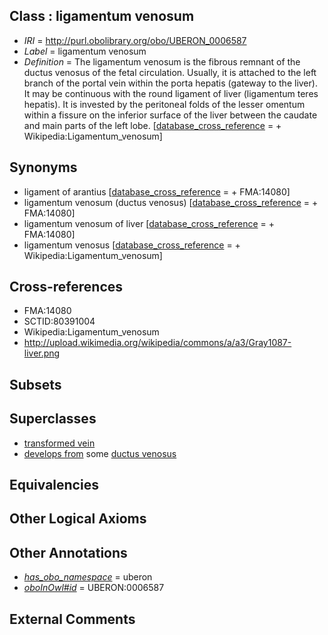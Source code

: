 
## Class : ligamentum venosum

 * *IRI* = http://purl.obolibrary.org/obo/UBERON_0006587
 * *Label* = ligamentum venosum
 * *Definition* = The ligamentum venosum is the fibrous remnant of the ductus venosus of the fetal circulation. Usually, it is attached to the left branch of the portal vein within the porta hepatis (gateway to the liver). It may be continuous with the round ligament of liver (ligamentum teres hepatis). It is invested by the peritoneal folds of the lesser omentum within a fissure on the inferior surface of the liver between the caudate and main parts of the left lobe. [[database_cross_reference](../../ef/oboInOwl#hasDbXref.md) =  + Wikipedia:Ligamentum_venosum]

## Synonyms

 * ligament of arantius [[database_cross_reference](../../ef/oboInOwl#hasDbXref.md) =  + FMA:14080]
 * ligamentum venosum (ductus venosus) [[database_cross_reference](../../ef/oboInOwl#hasDbXref.md) =  + FMA:14080]
 * ligamentum venosum of liver [[database_cross_reference](../../ef/oboInOwl#hasDbXref.md) =  + FMA:14080]
 * ligamentum venosus [[database_cross_reference](../../ef/oboInOwl#hasDbXref.md) =  + Wikipedia:Ligamentum_venosum]

## Cross-references

 * FMA:14080
 * SCTID:80391004
 * Wikipedia:Ligamentum_venosum
 * http://upload.wikimedia.org/wikipedia/commons/a/a3/Gray1087-liver.png

## Subsets


## Superclasses

 * [transformed vein](../../UBERON/92/UBERON_0006592.md)
 * [develops from](../../RO/02/RO_0002202.md) some [ductus venosus](../../UBERON/83/UBERON_0002083.md)

## Equivalencies


## Other Logical Axioms


## Other Annotations

 * *[has_obo_namespace](../../ce/oboInOwl#hasOBONamespace.md)* = uberon
 * *[oboInOwl#id](../../id/oboInOwl#id.md)* = UBERON:0006587

## External Comments

